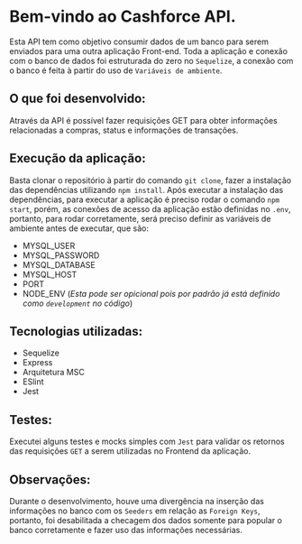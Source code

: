 # Bem-vindo ao Cashforce API.

Esta API tem como objetivo consumir dados de um banco para serem enviados para uma outra aplicação Front-end. Toda a aplicação e conexão 
com o banco de dados foi estruturada do zero no `Sequelize`, a conexão com o banco é feita à partir do uso de `Variáveis de ambiente`.

## O que foi desenvolvido:

Através da API é possível fazer requisições GET para obter informações relacionadas a compras, status e informações de transações.

## Execução da aplicação:

Basta clonar o repositório à partir do comando `git clone`, fazer a instalação das dependências 
utilizando `npm install`. Após executar a instalação das dependências, para executar a aplicação é preciso rodar o comando 
`npm start`, porém, as conexões de acesso da aplicação estão definidas no `.env`, portanto, para rodar corretamente, será preciso definir
as variáveis de ambiente antes de executar, que são:

- MYSQL_USER
- MYSQL_PASSWORD
- MYSQL_DATABASE
- MYSQL_HOST
- PORT
- NODE_ENV (*Esta pode ser opicional pois por padrão já está definido como `development` no código*)

## Tecnologias utilizadas:

- Sequelize
- Express
- Arquitetura MSC
- ESlint
- Jest

## Testes:

Executei alguns testes e mocks simples com `Jest` para validar os retornos das requisições `GET` a serem utilizadas no Frontend da aplicação.

## Observações:

Durante o desenvolvimento, houve uma divergência na inserção das informações no banco com os `Seeders` em relação as `Foreign Keys`, portanto,
foi desabilitada a checagem dos dados somente para popular o banco corretamente e fazer uso das informações necessárias.
